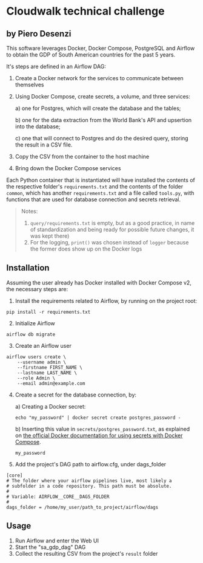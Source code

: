 # Cloudwalk technical challenge
## by Piero Desenzi

This software leverages Docker, Docker Compose, PostgreSQL and Airflow to obtain the GDP of South American countries for the past 5 years.

It's steps are defined in an Airflow DAG:
1) Create a Docker network for the services to communicate between themselves
2) Using Docker Compose, create secrets, a volume, and three services:

    a) one for Postgres, which will create the database and the tables;

    b) one for the data extraction from the World Bank's API and upsertion into the database;

    c) one that will connect to Postgres and do the desired query, storing the result in a CSV file.

3) Copy the CSV from the container to the host machine
4) Bring down the Docker Compose services

Each Python container that is instantiated will have installed the contents of the respective folder's `requirements.txt` and the contents of the folder `common`, which has another `requirements.txt` and a file called `tools.py`, with functions that are used for database connection and secrets retrieval.

> Notes:
>
>1) `query/requirements.txt` is empty, but as a good practice, in name of standardization and being ready for possible future changes, it was kept there)
>2) For the logging, `print()` was chosen instead of `logger` because the former does show up on the Docker logs


## Installation

Assuming the user already has Docker installed with Docker Compose v2, the necessary steps are:

1) Install the requirements related to Airflow, by running on the project root:

```
pip install -r requirements.txt
```

2) Initialize Airflow
```
airflow db migrate
```

3) Create an Airflow user
```
airflow users create \
    --username admin \
    --firstname FIRST_NAME \
    --lastname LAST_NAME \
    --role Admin \
    --email admin@example.com
```

4) Create a secret for the database connection, by:

    a) Creating a Docker secret:
    ```
    echo "my_password" | docker secret create postgres_password -
    ```
    b) Inserting this value in `secrets/postgres_password.txt`, as explained on [the official Docker documentation for using secrets with Docker Compose](https://docs.docker.com/compose/use-secrets/).
    ```
    my_password
    ```

5) Add the project's DAG path to airflow.cfg, under dags_folder
```
[core]
# The folder where your airflow pipelines live, most likely a
# subfolder in a code repository. This path must be absolute.
#
# Variable: AIRFLOW__CORE__DAGS_FOLDER
#
dags_folder = /home/my_user/path_to_project/airflow/dags

```

## Usage

1) Run Airflow and enter the Web UI
2) Start the "sa_gdp_dag" DAG
3) Collect the resulting CSV from the project's `result` folder